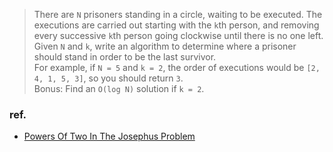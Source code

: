 > There are `N` prisoners standing in a circle, waiting to be executed. The executions are carried out starting with the `k`th person, and removing every successive `k`th person going clockwise until there is no one left.  
Given `N` and `k`, write an algorithm to determine where a prisoner should stand in order to be the last survivor.  
For example, if `N = 5` and `k = 2`, the order of executions would be `[2, 4, 1, 5, 3]`, so you should return `3`.  
Bonus: Find an `O(log N)` solution if `k = 2`.

### ref.
- [Powers Of Two In The Josephus Problem](https://www.exploringbinary.com/powers-of-two-in-the-josephus-problem/)
